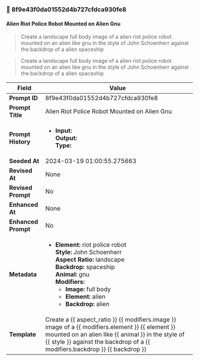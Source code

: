 

### 📜 8f9e43f0da01552d4b727cfdca930fe8

#### Alien Riot Police Robot Mounted on Alien Gnu

> Create a landscape full body image of a alien riot police robot mounted on an alien like gnu in the style of John Schoenherr against the backdrop of a alien spaceship

> Create a landscape full body image of a alien riot police robot mounted on an alien like gnu in the style of John Schoenherr against the backdrop of a alien spaceship

| Field          | Value                                                                                                                                                                      |
|----------------|----------------------------------------------------------------------------------------------------------------------------------------------------------------------------|
| **Prompt ID**  | 8f9e43f0da01552d4b727cfdca930fe8                                                                                                                                                            |
| **Prompt Title**  | Alien Riot Police Robot Mounted on Alien Gnu                                                                                                                                                            |
| **Prompt History** | <ul><li>**Input:**  <br> **Output:**  <br> **Type:** </li></ul> |
| **Seeded At** | 2024-03-19 01:00:55.275663                                                                                                                                                   |
| **Revised At** | None                                                                                                                                                   |
| **Revised Prompt** | No                                                                                                                                                                      |
| **Enhanced At** | None                                                                                                                                                  |
| **Enhanced Prompt** | No                                                                                                                                                                    |
| **Metadata**   | <ul><li>**Element:** riot police robot <br> **Style:** John Schoenherr <br> **Aspect Ratio:** landscape <br> **Backdrop:** spaceship <br> **Animal:** gnu <br> **Modifiers:**<ul><li>**Image:** full body</li><li>**Element:** alien</li><li>**Backdrop:** alien</li></ul></li></ul> |
| **Template**   | Create a {{ aspect_ratio }} {{ modifiers.image }} image of a {{ modifiers.element }} {{ element }} mounted on an alien like {{ animal }} in the style of {{ style }} against the backdrop of a {{ modifiers.backdrop }} {{ backdrop }}                                                                                                                                           |


